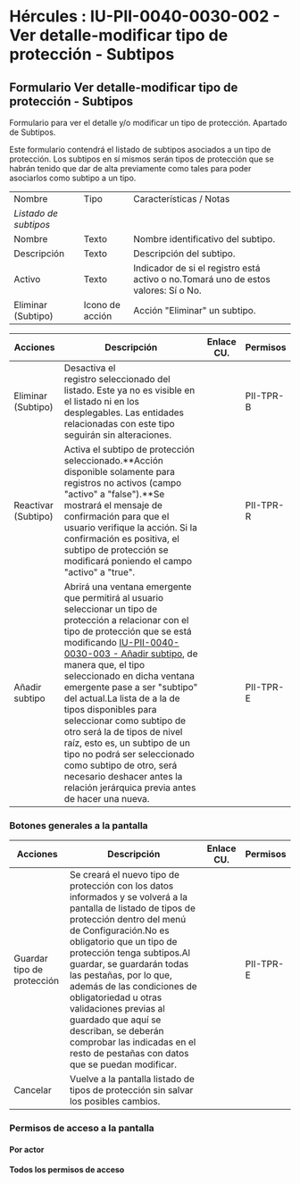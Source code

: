 # Hércules : IU\-PII\-0040\-0030\-002 \- Ver detalle\-modificar tipo de protección \- Subtipos



## Formulario Ver detalle\-modificar tipo de protección \- Subtipos

Formulario para ver el detalle y/o modificar un tipo de protección. Apartado de Subtipos.

Este formulario contendrá el listado de subtipos asociados a un tipo de protección. Los subtipos en sí mismos serán tipos de protección que se habrán tenido que dar de alta previamente como tales para poder asociarlos como subtipo a un tipo.



|  | | |
| --- | --- | --- |
| Nombre | Tipo | Características / Notas |
| *Listado de subtipos* | | |
| Nombre | Texto | Nombre identificativo del subtipo. |
| Descripción | Texto | Descripción del subtipo. |
| Activo | Texto | Indicador de si el registro está activo o no.Tomará uno de estos valores: Sí o No. |
| Eliminar (Subtipo) | Icono de acción | Acción "Eliminar" un subtipo. |



| Acciones | Descripción | Enlace CU. | Permisos |
| --- | --- | --- | --- |
| Eliminar (Subtipo) | Desactiva el registro seleccionado del listado. Este ya no es visible en el listado ni en los desplegables. Las entidades relacionadas con este tipo seguirán sin alteraciones. |  | PII\-TPR\-B |
| Reactivar (Subtipo) | Activa el subtipo de protección seleccionado.**Acción disponible solamente para registros no activos (campo "activo" a "false").**Se mostrará el mensaje de confirmación para que el usuario verifique la acción. Si la confirmación es positiva, el subtipo de protección se modificará poniendo el campo "activo" a "true". |  | PII\-TPR\-R |
| Añadir subtipo | Abrirá una ventana emergente que permitirá al usuario seleccionar un tipo de protección a relacionar con el tipo de protección que se está modificando [IU\-PII\-0040\-0030\-003 \- Añadir subtipo](/hercules/sgi-sistema-de-gestion-de-investigacion/requisitos-y-analisis-funcional/analisis-funcional-sgi-hercules/pii-modulo-de-propiedad-industrial-e-intelectual/pii-interfaz-de-usuario/iu-pii-0040-gestion-de-tipos-de-proteccion/iu-pii-0040-0030-ver-detalle-modificar-tipo-de-proteccion/iu-pii-0040-0030-003-anadir-subtipo.md "/hercules/sgi-sistema-de-gestion-de-investigacion/requisitos-y-analisis-funcional/analisis-funcional-sgi-hercules/pii-modulo-de-propiedad-industrial-e-intelectual/pii-interfaz-de-usuario/iu-pii-0040-gestion-de-tipos-de-proteccion/iu-pii-0040-0030-ver-detalle-modificar-tipo-de-proteccion/iu-pii-0040-0030-003-anadir-subtipo.md"), de manera que, el tipo seleccionado en dicha ventana emergente pase a ser "subtipo" del actual.La lista de a la de tipos disponibles para seleccionar como subtipo de otro será la de tipos de nivel raíz, esto es, un subtipo de un tipo no podrá ser seleccionado como subtipo de otro, será necesario deshacer antes la relación jerárquica previa antes de hacer una nueva. |  | PII\-TPR\-E |

### Botones generales a la pantalla



| Acciones | Descripción | Enlace CU. | Permisos |
| --- | --- | --- | --- |
| Guardar tipo de protección | Se creará el nuevo tipo de protección con los datos informados y se volverá a la pantalla de listado de tipos de protección dentro del menú de Configuración.No es obligatorio que un tipo de protección tenga subtipos.Al guardar, se guardarán todas las pestañas, por lo que, además de las condiciones de obligatoriedad u otras validaciones previas al guardado que aquí se describan, se deberán comprobar las indicadas en el resto de pestañas con datos que se puedan modificar. |  | PII\-TPR\-E |
| Cancelar | Vuelve a la pantalla listado de tipos de protección sin salvar los posibles cambios. |  |  |

### Permisos de acceso a la pantalla

#### Por actor

#### Todos los permisos de acceso




